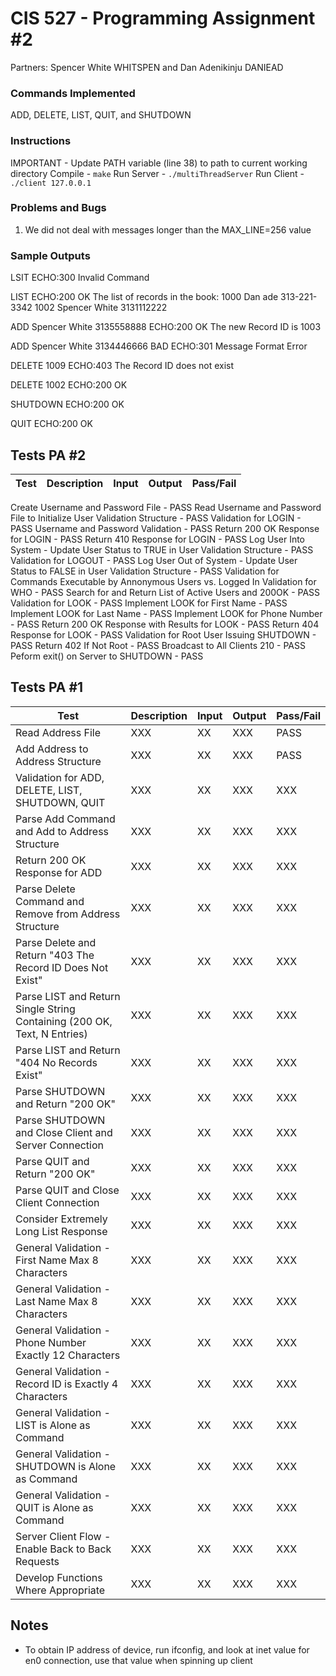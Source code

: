 # CIS 527 - Programming Assignment #2

Partners: Spencer White WHITSPEN and Dan Adenikinju DANIEAD

### Commands Implemented
ADD, DELETE, LIST, QUIT, and SHUTDOWN

### Instructions
IMPORTANT - Update PATH variable (line 38) to path to current working directory
Compile - ```make```
Run Server - ```./multiThreadServer```
Run Client - ```./client 127.0.0.1```

### Problems and Bugs
1. We did not deal with messages longer than the MAX_LINE=256 value

### Sample Outputs

LSIT
ECHO:300 Invalid Command

LIST
ECHO:200 OK
The list of records in the book: 
1000 Dan ade 313-221-3342
1002 Spencer White 3131112222

ADD Spencer White 3135558888
ECHO:200 OK
The new Record ID is 1003

ADD Spencer White 3134446666 BAD 
ECHO:301 Message Format Error

DELETE 1009
ECHO:403 The Record ID does not exist

DELETE 1002
ECHO:200 OK

SHUTDOWN
ECHO:200 OK

QUIT
ECHO:200 OK

## Tests PA #2
Test | Description | Input | Output | Pass/Fail
--- | --- | --- | --- |--- 
Create Username and Password File - PASS
Read Username and Password File to Initialize User Validation Structure - PASS
Validation for LOGIN - PASS
Username and Password Validation - PASS
Return 200 OK Response for LOGIN - PASS
Return 410 Response for LOGIN - PASS
Log User Into System - Update User Status to TRUE in User Validation Structure - PASS
Validation for LOGOUT - PASS
Log User Out of System - Update User Status to FALSE in User Validation Structure - PASS
Validation for Commands Executable by Annonymous Users vs. Logged In
Validation for WHO - PASS
Search for and Return List of Active Users and 200OK - PASS
Validation for LOOK - PASS
Implement LOOK for First Name - PASS
Implement LOOK for Last Name - PASS
Implement LOOK for Phone Number - PASS
Return 200 OK Response with Results for LOOK - PASS
Return 404 Response for LOOK - PASS
Validation for Root User Issuing SHUTDOWN - PASS
Return 402 If Not Root - PASS
Broadcast to All Clients 210 - PASS
Peform exit() on Server to SHUTDOWN - PASS

## Tests PA #1

Test | Description | Input | Output | Pass/Fail
--- | --- | --- | --- |--- 
Read Address File | XXX | XX | XXX | PASS
Add Address to Address Structure | XXX | XX | XXX | PASS
Validation for ADD, DELETE, LIST, SHUTDOWN, QUIT | XXX | XX | XXX | XXX
Parse Add Command and Add to Address Structure | XXX | XX | XXX | XXX
Return 200 OK Response for ADD | XXX | XX | XXX | XXX
Parse Delete Command and Remove from Address Structure | XXX | XX | XXX | XXX
Parse Delete and Return "403 The Record ID Does Not Exist" | XXX | XX | XXX | XXX
Parse LIST and Return Single String Containing (200 OK, Text, N Entries) | XXX | XX | XXX | XXX
Parse LIST and Return "404 No Records Exist"  | XXX | XX | XXX | XXX
Parse SHUTDOWN and Return "200 OK" | XXX | XX | XXX | XXX
Parse SHUTDOWN and Close Client and Server Connection  | XXX | XX | XXX | XXX
Parse QUIT and Return "200 OK" | XXX | XX | XXX | XXX
Parse QUIT and Close Client Connection | XXX | XX | XXX | XXX
Consider Extremely Long List Response | XXX | XX | XXX | XXX
General Validation - First Name Max 8 Characters  | XXX | XX | XXX | XXX
General Validation - Last Name Max 8 Characters  | XXX | XX | XXX | XXX
General Validation - Phone Number Exactly 12 Characters  | XXX | XX | XXX | XXX
General Validation - Record ID is Exactly 4 Characters | XXX | XX | XXX | XXX
General Validation - LIST is Alone as Command | XXX | XX | XXX | XXX
General Validation - SHUTDOWN is Alone as Command | XXX | XX | XXX | XXX
General Validation - QUIT is Alone as Command | XXX | XX | XXX | XXX
Server Client Flow - Enable Back to Back Requests | XXX | XX | XXX | XXX
Develop Functions Where Appropriate | XXX | XX | XXX | XXX


## Notes
- To obtain IP address of device, run ifconfig, and look at inet value for en0 connection, use that value when spinning up client